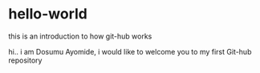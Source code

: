 # hello-world
this is an introduction to how git-hub works

hi.. i am Dosumu Ayomide, i would like to welcome you to my first Git-hub repository 
